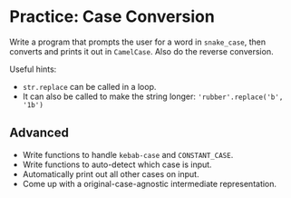 # Practice: Case Conversion
Write a program that prompts the user for a word in `snake_case`, then converts and prints it out in `CamelCase`.
Also do the reverse conversion.

Useful hints:
* `str.replace` can be called in a loop.
* It can also be called to make the string longer: `'rubber'.replace('b', '1b')`

## Advanced
* Write functions to handle `kebab-case` and `CONSTANT_CASE`.
* Write functions to auto-detect which case is input.
* Automatically print out all other cases on input.
* Come up with a original-case-agnostic intermediate representation.
